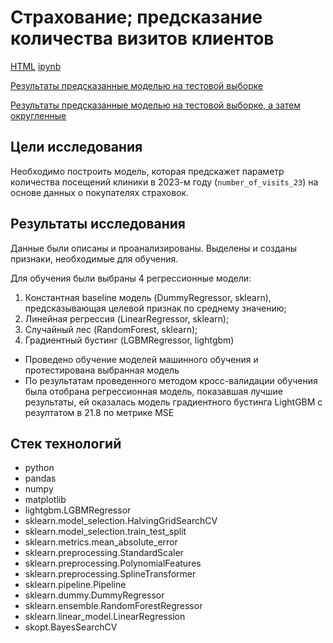 # Страхование; предсказание количества визитов клиентов

[HTML](https://github.com/burooom/yp_ml_projects/tree/main/MAINS_LAB_test_case_2024/Clinic_visits_forecast_mains_lab.html)     [ipynb](https://github.com/burooom/yp_ml_projects/tree/main/MAINS_LAB_test_case_2024/Clinic_visits_forecast_mains_lab.ipynb)

[Результаты предсказанные моделью на тестовой выборке](https://github.com/burooom/yp_ml_projects/tree/main/MAINS_LAB_test_case_2024/nov_23_test_results.csv)

[Результаты предсказанные моделью на тестовой выборке, а затем округленные](https://github.com/burooom/yp_ml_projects/tree/main/MAINS_LAB_test_case_2024/nov_23_rounded_test_results.csv)

## Цели исследования
Необходимо построить модель, которая предскажет параметр количества посещений клиники в 2023-м году (`number_of_visits_23`) на основе данных о покупателях страховок.

## Результаты исследования
Данные были описаны и проанализированы. Выделены и созданы признаки, необходимые для обучения.

Для обучения были выбраны 4 регрессионные модели:
1. Константная baseline модель (DummyRegressor, sklearn), предсказывающая целевой признак по среднему значению;
2. Линейная регрессия (LinearRegressor, sklearn);
3. Случайный лес (RandomForest, sklearn);
4. Градиентный бустинг (LGBMRegressor, lightgbm)

- Проведено обучение моделей машинного обучения и протестирована выбранная модель
- По результатам проведенного методом кросс-валидации обучения была отобрана регрессионная модель, показавшая лучшие результаты, ей оказалась модель градиентного бустинга LightGBM с резултатом в 21.8 по метрике MSE

## Стек технологий
- python
- pandas
- numpy
- matplotlib
- lightgbm.LGBMRegressor
- sklearn.model_selection.HalvingGridSearchCV
- sklearn.model_selection.train_test_split
- sklearn.metrics.mean_absolute_error
- sklearn.preprocessing.StandardScaler
- sklearn.preprocessing.PolynomialFeatures
- sklearn.preprocessing.SplineTransformer
- sklearn.pipeline.Pipeline
- sklearn.dummy.DummyRegressor
- sklearn.ensemble.RandomForestRegressor
- sklearn.linear_model.LinearRegression
- skopt.BayesSearchCV


